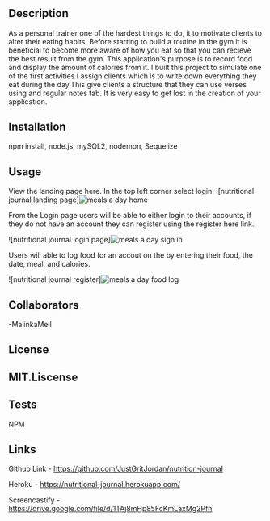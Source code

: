 # <Nutrition-Jounal>

## Description

As a personal trainer one of the hardest things to do, it to motivate clients to alter their eating habits. Before starting to build a routine in the gym it is beneficial to become more aware of how you eat so that you can recieve the best result from the gym. This application's purpose is to record food and display the amount of calories from it. 
 I built this project to simulate one of the first activities I assign clients which is to write down everything they eat during the day.This give clients a structure that they can use verses using and regular notes tab. It is very easy to get lost in the creation of your application.


## Installation

npm install, node.js, mySQL2, nodemon, Sequelize

## Usage
View the landing page here. In the top left corner select login.
![nutritional journal landing page]![meals a day home](https://user-images.githubusercontent.com/111651316/236718095-8ff85485-9f82-4e8d-bfb3-42448404d557.png)


From the Login page users will be able to either login to their accounts, if they do not have an account they can register using the register here link.

![nutritional journal login page]![meals a day sign in](https://user-images.githubusercontent.com/111651316/236718187-99c51fc4-9416-4b7e-8277-d09b126a66b0.png)

Users will able to log food for an accout on the  by entering their food, the date, meal, and calories.

![nutritional journal register]![meals a day food log](https://user-images.githubusercontent.com/111651316/236718295-2b3eda21-3254-4c38-8de6-cfcf6a25680e.png)


## Collaborators
-MalinkaMell

## License

MIT.Liscense
---


## Tests
NPM

## Links
Github Link - https://github.com/JustGritJordan/nutrition-journal

Heroku - https://nutritional-journal.herokuapp.com/

Screencastify - https://drive.google.com/file/d/1TAj8mHp85FcKmLaxMg2Pfn

